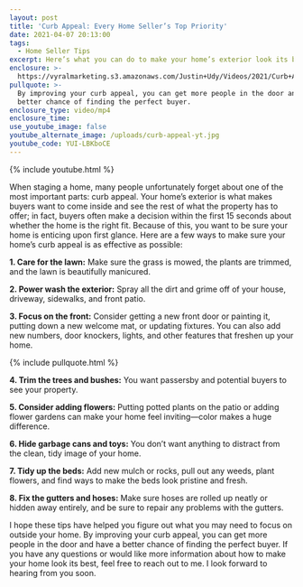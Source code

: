 ```yaml
---
layout: post
title: 'Curb Appeal: Every Home Seller’s Top Priority'
date: 2021-04-07 20:13:00
tags:
  - Home Seller Tips
excerpt: Here’s what you can do to make your home’s exterior look its best.
enclosure: >-
  https://vyralmarketing.s3.amazonaws.com/Justin+Udy/Videos/2021/Curb+Appeal_+Every+Home+Seller%E2%80%99s+Top+Priority.mp4
pullquote: >-
  By improving your curb appeal, you can get more people in the door and have a
  better chance of finding the perfect buyer.
enclosure_type: video/mp4
enclosure_time:
use_youtube_image: false
youtube_alternate_image: /uploads/curb-appeal-yt.jpg
youtube_code: YUI-LBKboCE
---
```

{% include youtube.html %}

When staging a home, many people unfortunately forget about one of the most important parts: curb appeal. Your home’s exterior is what makes buyers want to come inside and see the rest of what the property has to offer; in fact, buyers often make a decision within the first 15 seconds about whether the home is the right fit. Because of this, you want to be sure your home is enticing upon first glance. Here are a few ways to make sure your home’s curb appeal is as effective as possible:

**1\. Care for the lawn:** Make sure the grass is mowed, the plants are trimmed, and the lawn is beautifully manicured.

**2\. Power wash the exterior:** Spray all the dirt and grime off of your house, driveway, sidewalks, and front patio.&nbsp;

**3\. Focus on the front:** Consider getting a new front door or painting it, putting down a new welcome mat, or updating fixtures. You can also add new numbers, door knockers, lights, and other features that freshen up your home.

{% include pullquote.html %}

**4\. Trim the trees and bushes:** You want passersby and potential buyers to see your property.&nbsp;

**5\. Consider adding flowers:** Putting potted plants on the patio or adding flower gardens can make your home feel inviting—color makes a huge difference.

**6\. Hide garbage cans and toys:** You don’t want anything to distract from the clean, tidy image of your home.

**7\. Tidy up the beds:** Add new mulch or rocks, pull out any weeds, plant flowers, and find ways to make the beds look pristine and fresh.

**8\. Fix the gutters and hoses:** Make sure hoses are rolled up neatly or hidden away entirely, and be sure to repair any problems with the gutters.

I hope these tips have helped you figure out what you may need to focus on outside your home. By improving your curb appeal, you can get more people in the door and have a better chance of finding the perfect buyer. If you have any questions or would like more information about how to make your home look its best, feel free to reach out to me. I look forward to hearing from you soon.

